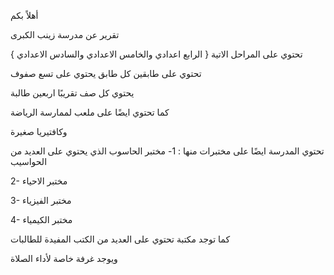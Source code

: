 أهلاً بكم

تقرير عن مدرسة زينب الكبرى

تحتوي على المراحل الاتية { الرابع اعدادي والخامس الاعدادي والسادس الاعدادي }

تحتوي على طابقين كل طابق يحتوي على تسع صفوف

يحتوي كل صف تقريبًا اربعين طالبة

كما تحتوي ايضًا على ملعب لممارسة الرياضة

وكافتيريا صغيرة

تحتوي المدرسة ايضًا على مختبرات منها :
1- مختبر الحاسوب الذي يحتوي على العديد من الحواسيب

2- مختبر الاحياء

3- مختبر الفيزياء

4- مختبر الكيمياء

كما توجد مكتبة تحتوي على العديد من الكتب المفيدة للطالبات 

ويوجد غرفة خاصة لأداء الصلاة

